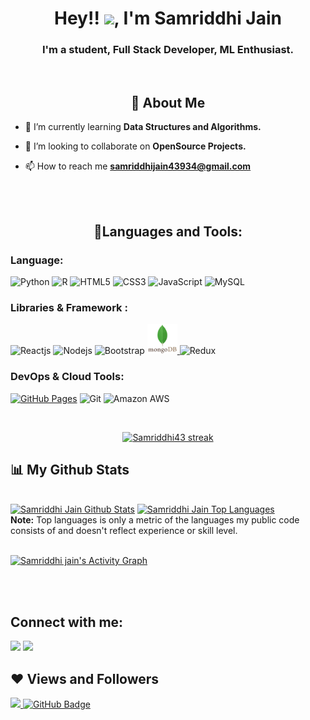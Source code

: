 ### <!-- <a href="#"><img width="100%" height="auto" src="https://i.imgur.com/iXuL1HG.png" height="175px"/></a> -->

<h1 align="center">Hey!! <img src="https://raw.githubusercontent.com/MartinHeinz/MartinHeinz/master/wave.gif" width="30px">, I'm Samriddhi Jain</h1>
<h3 align="center">I'm a student, Full Stack Developer, ML Enthusiast.</h3>
<br>
<h2 align="center">🙋 About Me</h2>

- 🌱 I’m currently learning **Data Structures and Algorithms.**

- 👯 I’m looking to collaborate on **OpenSource Projects.**

- 📫 How to reach me **samriddhijain43934@gmail.com**
<br>
<br>

<h2 align="center">🚀Languages and Tools:</h2>

### Language:
 ![Python](https://img.icons8.com/color/48/000000/python.png)
 ![R](https://img.icons8.com/external-tal-revivo-shadow-tal-revivo/48/000000/external-r-project-a-free-software-environment-for-statistical-computing-and-graphics-logo-shadow-tal-revivo.png)
![HTML5](https://img.icons8.com/color/48/000000/html-5.png)
![CSS3](https://img.icons8.com/color/48/000000/css3.png)
![JavaScript](https://img.icons8.com/color/48/000000/javascript.png)
![MySQL](https://img.icons8.com/fluent/50/000000/mysql-logo.png)
### Libraries & Framework :
![Reactjs](https://img.icons8.com/color/48/000000/react-native.png)
![Nodejs](https://img.icons8.com/color/48/000000/nodejs.png) 
![Bootstrap](https://img.icons8.com/color/48/000000/bootstrap.png)
<a href="https://www.mongodb.com/" target="_blank"> <img src="https://raw.githubusercontent.com/devicons/devicon/master/icons/mongodb/mongodb-original-wordmark.svg" alt="mongodb" width="48" height="48"/> </a> 
![Redux](https://img.icons8.com/color/48/000000/redux.png)


### DevOps & Cloud Tools:
<a href="#"><img alt="GitHub Pages" src="https://img.icons8.com/material-outlined/48/000000/github.png"/></a>
![Git](https://img.icons8.com/color/48/000000/git.png)
![Amazon AWS](https://img.shields.io/badge/Amazon%20AWS-232F3E?style=flat-square&logo=amazon-aws)
</p>

<!-- [![React Badge](https://img.shields.io/badge/-React-61DBFB?style=for-the-badge&labelColor=black&logo=react&logoColor=61DBFB)](#)  [![Javascript Badge](https://img.shields.io/badge/-Javascript-F0DB4F?style=for-the-badge&labelColor=black&logo=javascript&logoColor=F0DB4F)](#) [![Typescript Badge](https://img.shields.io/badge/-Typescript-007acc?style=for-the-badge&labelColor=black&logo=typescript&logoColor=007acc)](#) [![Nodejs Badge](https://img.shields.io/badge/-Nodejs-3C873A?style=for-the-badge&labelColor=black&logo=node.js&logoColor=3C873A)](#) [![GraphQL Badge](https://img.shields.io/badge/-GraphQl-e535ab?style=for-the-badge&labelColor=black&logo=node.js&logoColor=e535ab)](#) -->
<br/>

<p align="center">
    <a href="https://github.com/Samriddhi43/github-readme-streak-stats">
        <img title="🔥 Get streak stats for your profile at git.io/streak-stats" alt="Samriddhi43 streak" src="https://github-readme-streak-stats.herokuapp.com/?user=Samriddhi43&theme=black-ice&hide_border=true&stroke=0000&background=060A0CD0"/>
    </a>
</p>

## 📊 My Github Stats

  <br/>
    <a href="https://github.com/Samriddhi43/github-readme-stats"><img alt="Samriddhi Jain Github Stats" src="https://github-readme-stats.vercel.app/api?username=Samriddhi43&show_icons=true&count_private=true&theme=react&hide_border=true&bg_color=0D1117" /></a>
  <a href="https://github.com/Samriddhi43/github-readme-stats"><img alt="Samriddhi Jain Top Languages" src="https://github-readme-stats.vercel.app/api/top-langs/?username=Samriddhi43&langs_count=8&count_private=true&layout=compact&theme=react&hide_border=true&bg_color=0D1117" /></a>
  
  <br/>
  <b>Note:</b> Top languages is only a metric of the languages my public code consists of and doesn't reflect experience or skill level.


<br/>
<br/>

<a href="https://github.com/Samriddhi43/github-readme-activity-graph"><img alt="Samriddhi jain's Activity Graph" src="https://activity-graph.herokuapp.com/graph?username=Samriddhi43&bg_color=0D1117&color=5BCDEC&line=5BCDEC&point=FFFFFF&hide_border=true" /></a>

<br/>
<br/>

## Connect with me:
<p align="left">
<a href = "https://www.linkedin.com/in/samriddhi-jain-9926b5211" target="blank"><img src="https://img.icons8.com/fluent/48/000000/linkedin.png"/></a>
<a href = "https://twitter.com/Samridd667195?t=Oj0EXBb4q3UPCENIlI03sw&s=09" target="blank"><img src="https://img.icons8.com/fluent/48/000000/twitter.png"/></a>
</a>

</p>

## ❤ Views and Followers
<a href="https://github.com/Samriddhi43-DAS/github-profile-views-counter"><!-- Meghna -->

 <img src="https://komarev.com/ghpvc/?username=Samriddhi43">
</a>
<a href="https://github.com/Samriddhi43?tab=followers"><img src="https://img.shields.io/github/followers/Samriddhi43?label=Followers&style=social" alt="GitHub Badge"></a>






